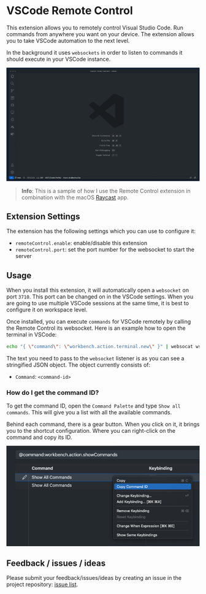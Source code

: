 # VSCode Remote Control

This extension allows you to remotely control Visual Studio Code. Run commands from anywhere you want on your device. The extension allows you to take VSCode automation to the next level.

In the background it uses `websockets` in order to listen to commands it should execute in your VSCode instance.

![](assets/example.gif)

> **Info**: This is a sample of how I use the Remote Control extension in combination with the macOS [Raycast](https://raycast.com/) app.

## Extension Settings

The extension has the following settings which you can use to configure it:

* `remoteControl.enable`: enable/disable this extension
* `remoteControl.port`: set the port number for the websocket to start the server

## Usage

When you install this extension, it will automatically open a `websocket` on port `3710`. This port can be changed on in the VSCode settings. When you are going to use multiple VSCode sessions at the same time, it is best to configure it on workspace level.

Once installed, you can execute `commands` for VSCode remotely by calling the Remote Control its websocket. Here is an example how to open the terminal in VSCode:

```bash
echo "{ \"command\": \"workbench.action.terminal.new\" }" | websocat ws://localhost:3710
```

The text you need to pass to the `websocket` listener is as you can see a stringified JSON object. The object currently consists of:

- `Command`: `<command-id>`

### How do I get the command ID?

To get the command ID, open the `Command Palette` and type `Show all commands`. This will give you a list with all the available commands. 

Behind each command, there is a gear button. When you click on it, it brings you to the shortcut configuration. Where you can right-click on the command and copy its ID.

![](assets/command-id.png)

## Feedback / issues / ideas

Please submit your feedback/issues/ideas by creating an issue in the project repository: [issue list](https://github.com/estruyf/vscode-remote-control/issues).